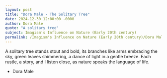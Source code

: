 ```yaml
---
layout: post
title: "Dora Male - The Solitary Tree"
date: 2024-12-30 12:00:00 -0000
author: Dora Male
quote: "A solitary tree"
subject: Imagism's Influence on Nature (Early 20th century)
permalink: /Imagism's Influence on Nature (Early 20th century)/Dora Male/Dora Male - The Solitary Tree
---
```


A solitary tree
stands stout and bold,
its branches like arms
embracing the sky,
green leaves shimmering,
a dance of light
in a gentle breeze.
Each rustle, a story,
and I listen close,
as nature speaks
the language of life.

- Dora Male
